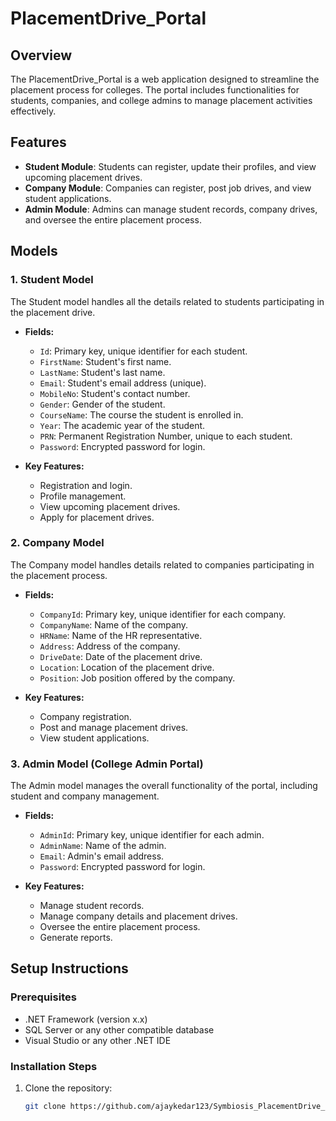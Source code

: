 # PlacementDrive_Portal

## Overview
The PlacementDrive_Portal is a web application designed to streamline the placement process for colleges. The portal includes functionalities for students, companies, and college admins to manage placement activities effectively.

## Features
- **Student Module**: Students can register, update their profiles, and view upcoming placement drives.
- **Company Module**: Companies can register, post job drives, and view student applications.
- **Admin Module**: Admins can manage student records, company drives, and oversee the entire placement process.

## Models

### 1. Student Model
The Student model handles all the details related to students participating in the placement drive.

- **Fields:**
  - `Id`: Primary key, unique identifier for each student.
  - `FirstName`: Student's first name.
  - `LastName`: Student's last name.
  - `Email`: Student's email address (unique).
  - `MobileNo`: Student's contact number.
  - `Gender`: Gender of the student.
  - `CourseName`: The course the student is enrolled in.
  - `Year`: The academic year of the student.
  - `PRN`: Permanent Registration Number, unique to each student.
  - `Password`: Encrypted password for login.
  
- **Key Features:**
  - Registration and login.
  - Profile management.
  - View upcoming placement drives.
  - Apply for placement drives.

### 2. Company Model
The Company model handles details related to companies participating in the placement process.

- **Fields:**
  - `CompanyId`: Primary key, unique identifier for each company.
  - `CompanyName`: Name of the company.
  - `HRName`: Name of the HR representative.
  - `Address`: Address of the company.
  - `DriveDate`: Date of the placement drive.
  - `Location`: Location of the placement drive.
  - `Position`: Job position offered by the company.

- **Key Features:**
  - Company registration.
  - Post and manage placement drives.
  - View student applications.

### 3. Admin Model (College Admin Portal)
The Admin model manages the overall functionality of the portal, including student and company management.

- **Fields:**
  - `AdminId`: Primary key, unique identifier for each admin.
  - `AdminName`: Name of the admin.
  - `Email`: Admin's email address.
  - `Password`: Encrypted password for login.

- **Key Features:**
  - Manage student records.
  - Manage company details and placement drives.
  - Oversee the entire placement process.
  - Generate reports.

## Setup Instructions

### Prerequisites
- .NET Framework (version x.x)
- SQL Server or any other compatible database
- Visual Studio or any other .NET IDE

### Installation Steps
1. Clone the repository:
   ```bash
   git clone https://github.com/ajaykedar123/Symbiosis_PlacementDrive_Portal_Project.git
